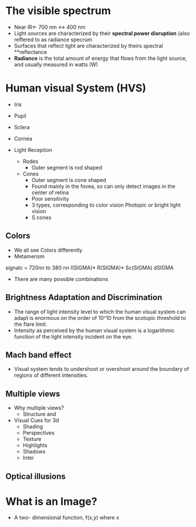 # The visible spectrum
- Near IR<- 700 nm <-> 400 nm
- Light sources are characterized by their **spectral power disruption** (also reffered to as radiance specrum
- Surfaces that reflect light are characterized by theirs spectral **reflectance 
- **Radiance** is the total amount of energy that flows from the light source, and usually measured in watts (W)


# Human visual System (HVS)
- Iris
- Pupil 
- Sclera
- Cornea

- Light Reception
	- Rodes
		- Outer segment is rod shaped 
	- Cones 
		- Outer segment is cone shaped
		- Found mainly in the fovea, so can only detect images in the center of retina 
		- Poor sensitivity 
		- 3 types, corresponding to color vision Photopic or bright light vision
		- S cones 

## Colors 
- We all see Colors differently 
- Metamerism 

signalc = 720nn to 380 nn I(SIGMA)* R(SIGMA)* Sc(SIGMA) dSIGMA

- There are many possible combinations 

## Brightness Adaptation and Discrimination
- The range of light intensity level to which the human visual system can adapt is enormous on the order of 10^10 from the scotopic threshold to the flare limit.
- Intensity as perceived by the human visual system is a logarithmic function of the light intensity incident on the eye.


## Mach band effect
- Visual system tends to undershoot or overshoot around the boundary of regions of different intensities.


## Multiple views 
- Why multiple views?
	- Structure and
- Visual Cues for 3d
	- Shading 
	- Perspectives 
	- Texture 
	- Highlights
	- Shadows 
	- Inter

## Optical illusions 


# What is an Image?
- A two- dimensional function, f(x,y) where x 